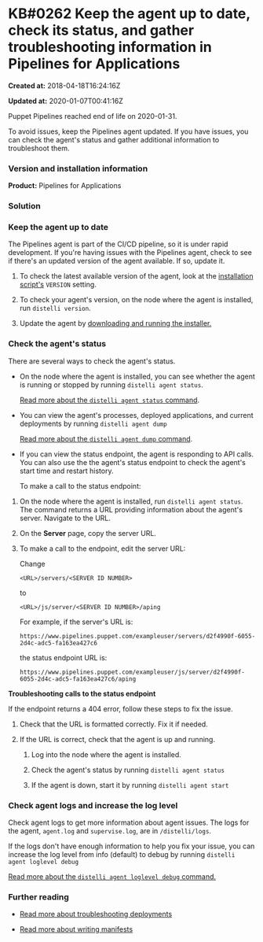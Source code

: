 # KB\#0262 Keep the agent up to date, check its status, and gather troubleshooting information in Pipelines for Applications

**Created at:** 2018-04-18T16:24:16Z

**Updated at:** 2020-01-07T00:41:16Z

Puppet Pipelines reached end of life on 2020-01-31. 

To avoid issues, keep the Pipelines agent updated. If you have issues,
you can check the agent's status and gather additional information to
troubleshoot them.

### Version and installation information

**Product:** Pipelines for Applications

### Solution

### Keep the agent up to date

The Pipelines agent is part of the CI/CD pipeline, so it is under rapid
development. If you're having issues with the Pipelines agent, check to
see if there's an updated version of the agent available. If so, update
it.

1.  To check the latest available version of the agent, look at the
    [installation
    script's](https://pipelines.puppet.com/download/client) `VERSION`
    setting.

2.  To check your agent's version, on the node where the agent is
    installed, run `distelli version`.

3.  Update the agent by [downloading and running the
    installer.](https://github.com/puppetlabs/docs-archive/blob/master/pipelines-for-applications/enterprise/agent.md#installing-the-pipelines-agent)

### Check the agent's status

There are several ways to check the agent's status.

  - On the node where the agent is installed, you can see whether the
    agent is running or stopped by running `distelli agent status`.
    
    [Read more about the `distelli agent status`
    command](https://github.com/puppetlabs/docs-archive/blob/master/pipelines-for-applications/enterprise/agent-command.md#usrlocalbindistelli-agent-status).

  - You can view the agent's processes, deployed applications, and
    current deployments by running `distelli agent dump`
    
    [Read more about the `distelli agent dump`
    command](https://github.com/puppetlabs/docs-archive/blob/master/pipelines-for-applications/enterprise/agent-command.md#usrlocalbindistelli-agent-dump).

  - If you can view the status endpoint, the agent is responding to API
    calls. You can also use the the agent's status endpoint to check the
    agent's start time and restart history.
    
    To make a call to the status endpoint:

<!-- end list -->

1.  On the node where the agent is installed, run `distelli agent
    status`. The command returns a URL providing information about the
    agent's server. Navigate to the URL.

2.  On the **Server** page, copy the server URL.

3.  To make a call to the endpoint, edit the server URL:
    
    Change
    
    `<URL>/servers/<SERVER ID NUMBER>`
    
    to
    
    `<URL>/js/server/<SERVER ID NUMBER>/aping`
    
    For example, if the server's URL is:
    
    `https://www.pipelines.puppet.com/exampleuser/servers/d2f4990f-6055-2d4c-adc5-fa163ea427c6`
    
    the status endpoint URL is:
    
    `https://www.pipelines.puppet.com/exampleuser/js/server/d2f4990f-6055-2d4c-adc5-fa163ea427c6/aping`

**Troubleshooting calls to the status endpoint**

If the endpoint returns a 404 error, follow these steps to fix the
issue.

1.  Check that the URL is formatted correctly. Fix it if needed.

2.  If the URL is correct, check that the agent is up and running.
    
    1.  Log into the node where the agent is installed.
    
    2.  Check the agent's status by running `distelli agent status`
    
    3.  If the agent is down, start it by running `distelli agent start`

### Check agent logs and increase the log level

Check agent logs to get more information about agent issues. The logs
for the agent, `agent.log` and `supervise.log`, are in `/distelli/logs`.

If the logs don't have enough information to help you fix your issue,
you can increase the log level from info (default) to debug by running
`distelli agent loglevel debug`

[Read more about the `distelli agent loglevel debug`
command.](https://pipelines.puppet.com/docs/agent/agent-loglevel/)

### Further reading

  - [Read more about troubleshooting
    deployments](https://support.puppet.com/hc/en-us/articles/360001031274)

  - [Read more about writing
    manifests](https://support.puppet.com/hc/en-us/articles/360000802394)
